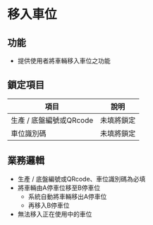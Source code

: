 # 移入車位

## 功能
* 提供使用者將車輛移入車位之功能

## 鎖定項目
| 項目                  | 說明      |
| --------------------- | -------- |
| 生產 / 底盤編號或QRcode | 未填將鎖定 |
| 車位識別碼              | 未填將鎖定 |

## 業務邏輯
* 生產 / 底盤編號或QRcode、車位識別碼為必填
* 將車輛由A停車位移至B停車位
    * 系統自動將車輛移出A停車位
    * 再移入B停車位
* 無法移入正在使用中的車位
